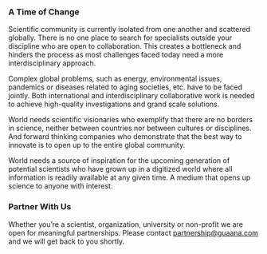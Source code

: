 ### A Time of Change

Scientific community is currently isolated from one another and scattered globally. There is no one place to search for specialists outside your discipline who are open to collaboration. This creates a bottleneck and hinders the process as most challenges faced today need a more interdisciplinary approach.

Complex global problems, such as energy, environmental issues, pandemics or diseases related to aging societies, etc. have to be faced jointly. Both international and interdisciplinary collaborative work is needed to achieve high-quality investigations and grand scale solutions.

World needs scientific visionaries who exemplify that there are no borders in science, neither between countries nor between cultures or disciplines. And forward thinking companies who demonstrate that the best way to innovate is to open up to the entire global community.

World needs a source of inspiration for the upcoming generation of potential scientists who have grown up in a digitized world where all information is readily available at any given time. A medium that opens up science to anyone with interest.

### Partner With Us

Whether you’re a scientist, organization, university or non-profit we are open for meaningful partnerships. Please contact <partnership@guaana.com> and we will get back to you shortly.

